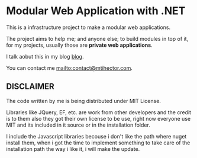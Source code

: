 # Modular Web Application with .NET 

This is a infrastructure project to make a modular web applications.

The project aims to help me; and anyone else; to build modules in top of it, for my projects, usually those are **private web applications**.

I talk aobut this in my blog [blog](http://www.mtihector.com).

You can contact me <mailto:contact@mtihector.com>.





## DISCLAIMER

The code written by me is being distributed under MIT License.

Libraries like JQuery, EF, etc. are work from other developers and the credit is to them also they got their own license to be use, right now everyone use MIT and its included in it source or in the installation folder.

I include the Javascript libraries becouse i don't like the path where nuget install them, when i got the time to implement something to take care of the installation path the way i like it, i will make the update.


